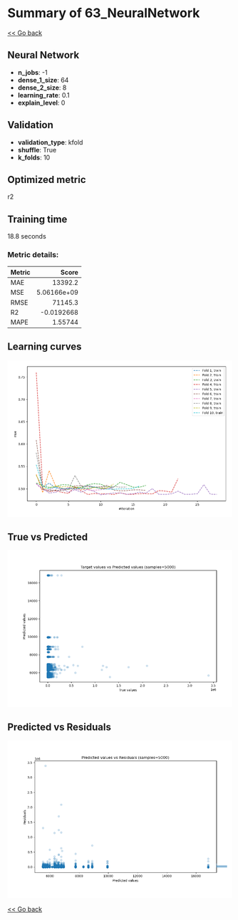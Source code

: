 # Summary of 63_NeuralNetwork

[<< Go back](../README.md)


## Neural Network
- **n_jobs**: -1
- **dense_1_size**: 64
- **dense_2_size**: 8
- **learning_rate**: 0.1
- **explain_level**: 0

## Validation
 - **validation_type**: kfold
 - **shuffle**: True
 - **k_folds**: 10

## Optimized metric
r2

## Training time

18.8 seconds

### Metric details:
| Metric   |           Score |
|:---------|----------------:|
| MAE      | 13392.2         |
| MSE      |     5.06166e+09 |
| RMSE     | 71145.3         |
| R2       |    -0.0192668   |
| MAPE     |     1.55744     |



## Learning curves
![Learning curves](learning_curves.png)
## True vs Predicted

![True vs Predicted](true_vs_predicted.png)


## Predicted vs Residuals

![Predicted vs Residuals](predicted_vs_residuals.png)



[<< Go back](../README.md)
